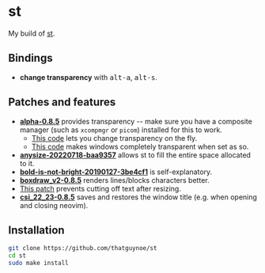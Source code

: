 # st

My build of [st](https://st.suckless.org/).

## Bindings

* **change transparency** with <kbd>alt-a</kbd>, <kbd>alt-s</kbd>.

## Patches and features

* [**alpha-0.8.5**](https://st.suckless.org/patches/alpha/st-alpha-20220206-0.8.5.diff) provides transparency -- make sure you have a composite manager (such as `xcompmgr` or `picom`) installed for this to work.
    * [This code](https://github.com/LukeSmithxyz/st/commit/73a6020865607018f6442317e7f94fb5d54a7016) lets you change transparency on the fly.
    * [This code](https://github.com/LukeSmithxyz/st/commit/ffcacfa98d1774cfa98d960e8c5244a38d09447e) makes windows completely transparent when set as so.
* [**anysize-20220718-baa9357**](https://st.suckless.org/patches/anysize/st-anysize-20220718-baa9357.diff) allows st to fill the entire space allocated to it.
* [**bold-is-not-bright-20190127-3be4cf1**](https://st.suckless.org/patches/bold-is-not-bright/st-bold-is-not-bright-20190127-3be4cf1.diff) is self-explanatory.
* [**boxdraw_v2-0.8.5**](https://st.suckless.org/patches/boxdraw/st-boxdraw_v2-0.8.5.diff) renders lines/blocks characters better.
* [This patch](https://github.com/nimaipatel/st/blob/master/patches/7672445bab01cb4e861651dc540566ac22e25812.diff) prevents cutting off text after resizing.
* [**csi_22_23-0.8.5**](https://st.suckless.org/patches/csi_22_23/st-csi_22_23-0.8.5.diff) saves and restores the window title (e.g. when opening and closing neovim).

## Installation

```sh
git clone https://github.com/thatguynoe/st
cd st
sudo make install
```
